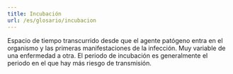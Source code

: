 ```yaml
---
title: Incubación
url: /es/glosario/incubacion
---
```


Espacio de tiempo transcurrido desde que el agente patógeno entra en el organismo y las primeras manifestaciones de la infección. Muy variable de una enfermedad a otra. El periodo de incubación es generalmente el periodo en el que hay más riesgo de transmisión.